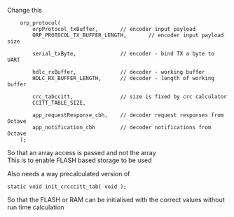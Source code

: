 Change this
```
    orp_protocol(
        orpProtocol_txBuffer,       // encoder input payload 
        ORP_PROTOCOL_TX_BUFFER_LENGTH,       // encoder input payload size

        serial_txByte,         		// encoder - bind TX a byte to UART                                      

        hdlc_rxBuffer,            	// decoder - working buffer
        HDLC_RX_BUFFER_LENGTH,      // decoder - length of working buffer

        crc_tabccitt, 				// size is fixed by crc calculator
        CCITT_TABLE_SIZE,			

        app_requestResponse_cbh,	// decoder request responses from Octave 
        app_notification_cbh		// decoder notifications from Octave
    );
```
So that an array access is passed and not the array  
This is to enable FLASH based storage to be used

Also needs a way precalculated version of
```
static void init_crcccitt_tab( void );
```

So that the FLASH or RAM can be initialised with the correct values without run time calculation  